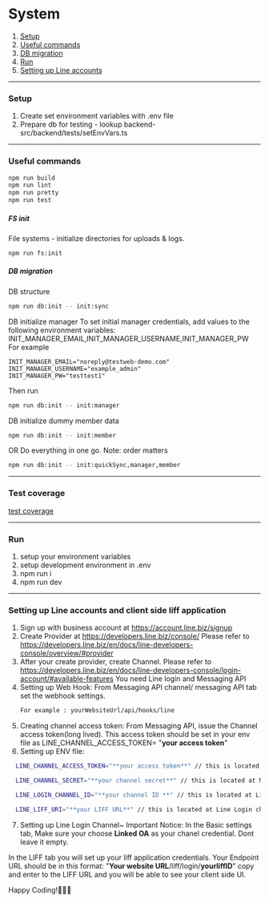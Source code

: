 # System

1. [Setup](#setup)
1. [Useful commands](#useful-commands)
1. [DB migration](#db-migration)
1. [Run](#Run)
1. [Setting up Line accounts](#Setting-up-Line-accounts-and-client-side-liff-application)

---

### Setup

1. Create set environment variables with .env file
2. Prepare db for testing - lookup backend-src/backend/tests/setEnvVars.ts

---

### Useful commands

```sh
npm run build
npm run lint
npm run pretty
npm run test

```

##### FS init

File systems - initialize directories for uploads & logs.

```sh
npm run fs:init
```

##### DB migration

DB structure

```sh
npm run db:init -- init:sync
```

DB initialize manager
To set initial manager credentials, add values to the following environment variables:
INIT_MANAGER_EMAIL,INIT_MANAGER_USERNAME,INIT_MANAGER_PW
For example

```
INIT_MANAGER_EMAIL="noreply@testweb-demo.com"
INIT_MANAGER_USERNAME="example_admin"
INIT_MANAGER_PW="testtest1"
```

Then run

```sh
npm run db:init -- init:manager
```

DB initialize dummy member data

```sh
npm run db:init -- init:member
```

OR
Do everything in one go.
Note: order matters

```sh
npm run db:init -- init:quickSync,manager,member
```

---

### Test coverage

[test coverage](backend-src/backend/tests/coverage/lcov-report/index.html)

---

### Run

1. setup your environment variables
2. setup development environment in .env
3. npm run i
4. npm run dev

---

### Setting up Line accounts and client side liff application

1. Sign up with business account at https://account.line.biz/signup
2. Create Provider at https://developers.line.biz/console/ Please refer to https://developers.line.biz/en/docs/line-developers-console/overview/#provider
3. After your create provider, create Channel. Please refer to https://developers.line.biz/en/docs/line-developers-console/login-account/#available-features
   You need Line login and Messaging API
4. Setting up Web Hook: From Messaging API channel/ messaging API tab set the webhook settings.
    ```sh
    For example : yourWebsiteUrl/api/hooks/line
    ```
5. Creating channel access token: From Messaging API, issue the Channel access token(long lived). This access token should be set in your env file as LINE_CHANNEL_ACCESS_TOKEN= "**your access token**"
6. Setting up ENV file:

```sh
  LINE_CHANNEL_ACCESS_TOKEN="**your access token**" // this is located at Messaging API channel/messaging api tab

  LINE_CHANNEL_SECRET="**your channel secret**" // this is located at Messaging API channel/ basic settings tab

  LINE_LOGIN_CHANNEL_ID="**your channel ID **" // this is located at Line Login channel/basic settings tab

  LINE_LIFF_URI="**your LIFF URL**" // this is located at Line Login channel/LIFF tab
```

7. Setting up Line Login Channel~ Important Notice: In the Basic settings tab, Make sure your choose **Linked OA** as your chanel credential. Dont leave it empty.

In the LIFF tab you will set up your liff application credentials.
Your Endpoint URL should be in this format: "**Your website URL**/liff/login/**yourliffID**" copy and enter to the LIFF URL and you will be able to see your client side UI.

Happy Coding!🎉🎉🎉
